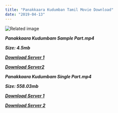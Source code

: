 ```yaml
---
title: "Panakkaara Kudumban Tamil Movie Download"
date: "2019-04-13"
---
```


![Related image](https://upload.wikimedia.org/wikipedia/en/thumb/4/4d/Panakkara_Kudumbam_Poster.jpg/220px-Panakkara_Kudumbam_Poster.jpg)

**_Panakkaara Kudumbam Sample Part.mp4_**

**_Size: 4.5mb_**

**_[Download Server 1](http://b4.wetransfer.vip/files/{fb880f6db0ad663db529f57694c28cccd461c3d4fc624305e324329e3cbfaaa8}20Actor{fb880f6db0ad663db529f57694c28cccd461c3d4fc624305e324329e3cbfaaa8}20Hits{fb880f6db0ad663db529f57694c28cccd461c3d4fc624305e324329e3cbfaaa8}20Collection/M.{fb880f6db0ad663db529f57694c28cccd461c3d4fc624305e324329e3cbfaaa8}20G.{fb880f6db0ad663db529f57694c28cccd461c3d4fc624305e324329e3cbfaaa8}20Ramachandran{fb880f6db0ad663db529f57694c28cccd461c3d4fc624305e324329e3cbfaaa8}20(M.G.R){fb880f6db0ad663db529f57694c28cccd461c3d4fc624305e324329e3cbfaaa8}20Movies{fb880f6db0ad663db529f57694c28cccd461c3d4fc624305e324329e3cbfaaa8}20Collections/Panakkaara{fb880f6db0ad663db529f57694c28cccd461c3d4fc624305e324329e3cbfaaa8}20Kudumbam{fb880f6db0ad663db529f57694c28cccd461c3d4fc624305e324329e3cbfaaa8}20(1964)/Panakkaara{fb880f6db0ad663db529f57694c28cccd461c3d4fc624305e324329e3cbfaaa8}20Kudumbam{fb880f6db0ad663db529f57694c28cccd461c3d4fc624305e324329e3cbfaaa8}20(1964){fb880f6db0ad663db529f57694c28cccd461c3d4fc624305e324329e3cbfaaa8}20Sample{fb880f6db0ad663db529f57694c28cccd461c3d4fc624305e324329e3cbfaaa8}20HD.mp4)_**

**_[Download Server2](http://b4.wetransfer.vip/files/{fb880f6db0ad663db529f57694c28cccd461c3d4fc624305e324329e3cbfaaa8}20Actor{fb880f6db0ad663db529f57694c28cccd461c3d4fc624305e324329e3cbfaaa8}20Hits{fb880f6db0ad663db529f57694c28cccd461c3d4fc624305e324329e3cbfaaa8}20Collection/M.{fb880f6db0ad663db529f57694c28cccd461c3d4fc624305e324329e3cbfaaa8}20G.{fb880f6db0ad663db529f57694c28cccd461c3d4fc624305e324329e3cbfaaa8}20Ramachandran{fb880f6db0ad663db529f57694c28cccd461c3d4fc624305e324329e3cbfaaa8}20(M.G.R){fb880f6db0ad663db529f57694c28cccd461c3d4fc624305e324329e3cbfaaa8}20Movies{fb880f6db0ad663db529f57694c28cccd461c3d4fc624305e324329e3cbfaaa8}20Collections/Panakkaara{fb880f6db0ad663db529f57694c28cccd461c3d4fc624305e324329e3cbfaaa8}20Kudumbam{fb880f6db0ad663db529f57694c28cccd461c3d4fc624305e324329e3cbfaaa8}20(1964)/Panakkaara{fb880f6db0ad663db529f57694c28cccd461c3d4fc624305e324329e3cbfaaa8}20Kudumbam{fb880f6db0ad663db529f57694c28cccd461c3d4fc624305e324329e3cbfaaa8}20(1964){fb880f6db0ad663db529f57694c28cccd461c3d4fc624305e324329e3cbfaaa8}20Sample{fb880f6db0ad663db529f57694c28cccd461c3d4fc624305e324329e3cbfaaa8}20HD.mp4)_** 

**_Panakkaara Kudumbam Single Part.mp4_**

**_Size: 558.03mb_**

**_[Download Server 1](http://b4.wetransfer.vip/files/{fb880f6db0ad663db529f57694c28cccd461c3d4fc624305e324329e3cbfaaa8}20Actor{fb880f6db0ad663db529f57694c28cccd461c3d4fc624305e324329e3cbfaaa8}20Hits{fb880f6db0ad663db529f57694c28cccd461c3d4fc624305e324329e3cbfaaa8}20Collection/M.{fb880f6db0ad663db529f57694c28cccd461c3d4fc624305e324329e3cbfaaa8}20G.{fb880f6db0ad663db529f57694c28cccd461c3d4fc624305e324329e3cbfaaa8}20Ramachandran{fb880f6db0ad663db529f57694c28cccd461c3d4fc624305e324329e3cbfaaa8}20(M.G.R){fb880f6db0ad663db529f57694c28cccd461c3d4fc624305e324329e3cbfaaa8}20Movies{fb880f6db0ad663db529f57694c28cccd461c3d4fc624305e324329e3cbfaaa8}20Collections/Panakkaara{fb880f6db0ad663db529f57694c28cccd461c3d4fc624305e324329e3cbfaaa8}20Kudumbam{fb880f6db0ad663db529f57694c28cccd461c3d4fc624305e324329e3cbfaaa8}20(1964)/Panakkaara{fb880f6db0ad663db529f57694c28cccd461c3d4fc624305e324329e3cbfaaa8}20Kudumbam{fb880f6db0ad663db529f57694c28cccd461c3d4fc624305e324329e3cbfaaa8}20(1964){fb880f6db0ad663db529f57694c28cccd461c3d4fc624305e324329e3cbfaaa8}20Single{fb880f6db0ad663db529f57694c28cccd461c3d4fc624305e324329e3cbfaaa8}20Part{fb880f6db0ad663db529f57694c28cccd461c3d4fc624305e324329e3cbfaaa8}20HD.mp4)_**

**_[Download Server 2](http://b4.wetransfer.vip/files/{fb880f6db0ad663db529f57694c28cccd461c3d4fc624305e324329e3cbfaaa8}20Actor{fb880f6db0ad663db529f57694c28cccd461c3d4fc624305e324329e3cbfaaa8}20Hits{fb880f6db0ad663db529f57694c28cccd461c3d4fc624305e324329e3cbfaaa8}20Collection/M.{fb880f6db0ad663db529f57694c28cccd461c3d4fc624305e324329e3cbfaaa8}20G.{fb880f6db0ad663db529f57694c28cccd461c3d4fc624305e324329e3cbfaaa8}20Ramachandran{fb880f6db0ad663db529f57694c28cccd461c3d4fc624305e324329e3cbfaaa8}20(M.G.R){fb880f6db0ad663db529f57694c28cccd461c3d4fc624305e324329e3cbfaaa8}20Movies{fb880f6db0ad663db529f57694c28cccd461c3d4fc624305e324329e3cbfaaa8}20Collections/Panakkaara{fb880f6db0ad663db529f57694c28cccd461c3d4fc624305e324329e3cbfaaa8}20Kudumbam{fb880f6db0ad663db529f57694c28cccd461c3d4fc624305e324329e3cbfaaa8}20(1964)/Panakkaara{fb880f6db0ad663db529f57694c28cccd461c3d4fc624305e324329e3cbfaaa8}20Kudumbam{fb880f6db0ad663db529f57694c28cccd461c3d4fc624305e324329e3cbfaaa8}20(1964){fb880f6db0ad663db529f57694c28cccd461c3d4fc624305e324329e3cbfaaa8}20Single{fb880f6db0ad663db529f57694c28cccd461c3d4fc624305e324329e3cbfaaa8}20Part{fb880f6db0ad663db529f57694c28cccd461c3d4fc624305e324329e3cbfaaa8}20HD.mp4)_**
